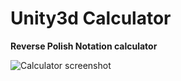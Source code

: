 # Unity3d Calculator

**Reverse Polish Notation calculator**

![Calculator screenshot](assets/calc/1.png)
